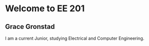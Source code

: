 # Welcome to EE 201

## Grace Gronstad
I am a current Junior, studying Electrical and Computer Engineering. 

